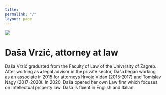 ```yaml
---
title: 
permalink: "/"
layout: page
---
```


<img class="mugshot" src="/uploads/dasa.jpeg"  />

# Daša Vrzić, attorney at law

Daša Vrzić graduated from the Faculty of Law of the University of Zagreb. After working as a legal advisor in the private sector, Daša began working as an associate in 2015 for attorneys Hrvoje Vidan (2015-2017) and Tomislav Nagy (2017-2020). In 2020, Daša opened her own Law firm which focuses on Intellectual property law. Daša is fluent in English and Italian. 